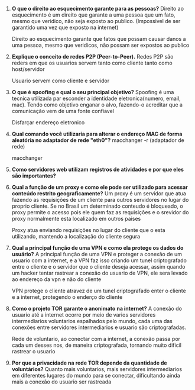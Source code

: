 


1. **O que o direito ao esquecimento garante para as pessoas?**
    Direito ao esquecimento é um direito que garante a uma pessoa que um fato, mesmo que veridico, não seja exposto ao publico. (Impossivel de ser garantido uma vez que exposto na internet)

    Direito ao esquecimento garante que fatos que possam causar danos a uma pessoa, mesmo que veridicos, não possam ser expostos ao publico

2. **Explique o conceito de redes P2P (Peer-to-Peer).**
    Redes P2P são reders em que os usuarios servem tanto como cliente tanto como host/servidor

    Usuario servem como cliente e servidor

3. **O que é spoofing e qual o seu principal objetivo?**
    Spoofing é uma tecnica utilizada par esconder a identidade eletronica(numero, email, mac). Tendo como objetivo enganar o alvo, fazendo-o acreditar que a comunicação vem de uma fonte confiavel

    Disfarçar endereço eletronico

4. **Qual comando você utilizaria para alterar o endereço MAC de forma aleatória no adaptador de rede "eth0"?**
    macchanger -r (adaptador de rede)

    macchanger

5. **Como servidores web utilizam registros de atividades e por que eles são importantes?**
    
6. **Qual a função de um proxy e como ele pode ser utilizado para acessar conteúdo restrito geograficamente?**
    Um proxy é um servidor que atua fazendo as requisições de um cliente para outros servidores no lugar do proprio cliente. Se no Brasil um determinado conteudo é bloqueado, o proxy permite o acesso pois ele quem faz as requisições e o srevidor do proxy normalmente esta localizado em outros paises    

    Proxy atua enviando requisições no lugar do cliente que o esta utilizando, mantendo a localização do cliente segura    

7. **Qual a principal função de uma VPN e como ela protege os dados do usuário?**
    A principal função de uma VPN e proteger a conexão de um usuario com a internet, e a VPN faz isso criando um tunel criptografado entre o cliente e o servidor que o cliente deseja acessar, assim quando um hacker tentar rastrear a conexão do usuario de VPN, ele sera levado ao endereço da vpn e não do cliente

    VPN protege o cliente atravez de um tunel criptografado enter o cliente e a internet, protegendo o enderço do cliente

8. **Como o projeto TOR garante o anonimato na internet?**
    A conexão do usuario até a internet ocorre por meio de varios servidores intermediarios voluntarios espalhados pelo mundo, cada uma das conexões entre servidores intermediarios e usuario são criptografadas.

    Rede de voluntario, ao conectar com a internet, a conexão passa por cada um desses nos, de maneira criptografada, tornando muito dificil rastrear o usuario

9. **Por que a privacidade na rede TOR depende da quantidade de voluntários?**
    Quanto mais voluntarios, mais servidores intermediarios em diferentes lugares do mundo para se conectar, dificultando ainda mais a conexão do usuario ser rastreada

    
